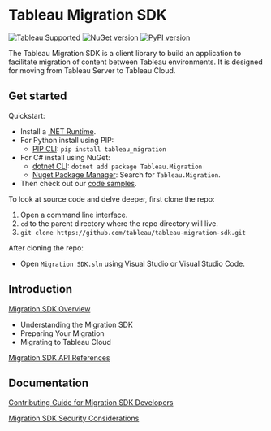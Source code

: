 # Tableau Migration SDK

[![Tableau Supported](https://img.shields.io/badge/Support%20Level-Tableau%20Supported-53bd92.svg)](https://www.tableau.com/support-levels-it-and-developer-tools)
[![NuGet version](https://badge.fury.io/nu/Tableau.Migration.svg)](https://badge.fury.io/nu/Tableau.Migration)
[![PyPI version](https://badge.fury.io/py/tableau-migration.svg)](https://pypi.python.org/pypi/tableau-migration/)

The Tableau Migration SDK is a client library to build an application to facilitate migration of content between Tableau environments. It is designed for moving from Tableau Server to Tableau Cloud.

## Get started

Quickstart:
- Install a [.NET Runtime](https://dotnet.microsoft.com/en-us/download).
- For Python install using PIP:
   - [PIP CLI](https://pip.pypa.io/en/stable/cli/pip_install): `pip install tableau_migration`
- For C# install using NuGet:
   - [dotnet CLI](https://learn.microsoft.com/en-us/nuget/quickstart/install-and-use-a-package-using-the-dotnet-cli): `dotnet add package Tableau.Migration`
   - [Nuget Package Manager](https://learn.microsoft.com/en-us/nuget/quickstart/install-and-use-a-package-in-visual-studio): Search for `Tableau.Migration`.
- Then check out our [code samples](https://tableau.github.io/migration-sdk/samples/index.html).

To look at source code and delve deeper, first clone the repo:
  
1. Open a command line interface.
1. `cd` to the parent directory where the repo directory will live.
1. `git clone https://github.com/tableau/tableau-migration-sdk.git`
  
After cloning the repo:
  
- Open `Migration SDK.sln` using Visual Studio or Visual Studio Code.

## Introduction

[Migration SDK Overview](https://help.tableau.com/current/api/migration_sdk/en-us/index.html)
- Understanding the Migration SDK
- Preparing Your Migration
- Migrating to Tableau Cloud

[Migration SDK API References](https://tableau.github.io/migration-sdk/)

## Documentation

[Contributing Guide for Migration SDK Developers](https://github.com/tableau/tableau-migration-sdk/blob/main/CONTRIBUTING.md)

[Migration SDK Security Considerations](https://github.com/tableau/tableau-migration-sdk/blob/main/SECURITY.md)